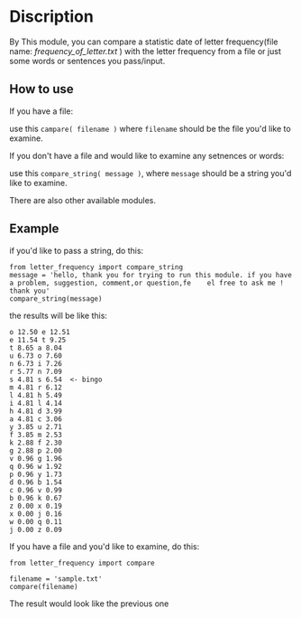 Discription 
===================
By This module, you can compare a statistic date of letter frequency(file name: *frequency_of_letter.txt* )
with the letter frequency from a file or 
just some words or sentences you pass/input.

How to use
--------------------
If you have a file:

use this <code>campare( filename )</code>
where <code>filename</code> should be the file you'd like to examine.

If you don't have a file and would like to examine any setnences or words:

use this <code>compare_string( message )</code>, where <code>message</code>
should be a string you'd like to examine.

There are also other available modules. 

Example
----------------------------
if you'd like to pass a string, do this:

    from letter_frequency import compare_string
    message = 'hello, thank you for trying to run this module. if you have a problem, suggestion, comment,or question,fe    el free to ask me ! thank you'
    compare_string(message)

  
the results will be like this:

    o 12.50 e 12.51 
    e 11.54 t 9.25 
    t 8.65 a 8.04 
    u 6.73 o 7.60 
    n 6.73 i 7.26 
    r 5.77 n 7.09 
    s 4.81 s 6.54  <- bingo
    m 4.81 r 6.12 
    l 4.81 h 5.49 
    i 4.81 l 4.14 
    h 4.81 d 3.99 
    a 4.81 c 3.06 
    y 3.85 u 2.71 
    f 3.85 m 2.53 
    k 2.88 f 2.30 
    g 2.88 p 2.00 
    v 0.96 g 1.96 
    q 0.96 w 1.92 
    p 0.96 y 1.73 
    d 0.96 b 1.54 
    c 0.96 v 0.99 
    b 0.96 k 0.67 
    z 0.00 x 0.19 
    x 0.00 j 0.16 
    w 0.00 q 0.11 
    j 0.00 z 0.09 
  
If you have a file and you'd like to examine, do this:

    from letter_frequency import compare
    
    filename = 'sample.txt'
    compare(filename)

The result would look like the previous one

  
